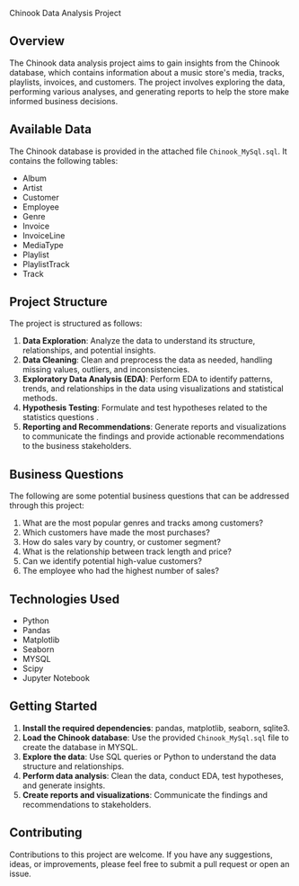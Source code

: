  Chinook Data Analysis Project

## Overview
The Chinook data analysis project aims to gain insights from the Chinook database, which contains information about a music store's media, tracks, playlists, invoices, and customers. The project involves exploring the data, performing various analyses, and generating reports to help the store make informed business decisions.

##  Available Data

The Chinook database is provided in the attached file `Chinook_MySql.sql`. It contains the following tables:

- Album
- Artist
- Customer
- Employee
- Genre
- Invoice
- InvoiceLine
- MediaType
- Playlist
- PlaylistTrack
- Track

## Project Structure

The project is structured as follows:

1. **Data Exploration**: Analyze the data to understand its structure, relationships, and potential insights.
2. **Data Cleaning**: Clean and preprocess the data as needed, handling missing values, outliers, and inconsistencies.
3. **Exploratory Data Analysis (EDA)**: Perform EDA to identify patterns, trends, and relationships in the data using visualizations and statistical methods.
4. **Hypothesis Testing**: Formulate and test hypotheses related to the statistics questions .
5. **Reporting and Recommendations**: Generate reports and visualizations to communicate the findings and provide actionable recommendations to the business stakeholders.

## Business Questions

The following are some potential business questions that can be addressed through this project:

1. What are the most popular genres and tracks among customers?
2. Which customers have made the most purchases?
3. How do sales vary by country, or customer segment?
4. What is the relationship between track length and price?
5. Can we identify potential high-value customers?
6. The employee who had the highest number of sales?

## Technologies Used
- Python
- Pandas
- Matplotlib
- Seaborn
- MYSQL
- Scipy
- Jupyter Notebook

## Getting Started

1. **Install the required dependencies**: pandas, matplotlib, seaborn, sqlite3.
2. **Load the Chinook database**: Use the provided `Chinook_MySql.sql` file to create the database in MYSQL.
3. **Explore the data**: Use SQL queries or Python to understand the data structure and relationships.
4. **Perform data analysis**: Clean the data, conduct EDA, test hypotheses, and generate insights.
5. **Create reports and visualizations**: Communicate the findings and recommendations to stakeholders.

## Contributing

Contributions to this project are welcome. If you have any suggestions, ideas, or improvements, please feel free to submit a pull request or open an issue.
